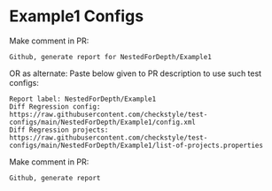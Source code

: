 # Example1 Configs
Make comment in PR:
```
Github, generate report for NestedForDepth/Example1
```
OR as alternate:
Paste below given to PR description to use such test configs:
```
Report label: NestedForDepth/Example1
Diff Regression config: https://raw.githubusercontent.com/checkstyle/test-configs/main/NestedForDepth/Example1/config.xml
Diff Regression projects: https://raw.githubusercontent.com/checkstyle/test-configs/main/NestedForDepth/Example1/list-of-projects.properties
```
Make comment in PR:
```
Github, generate report
```
